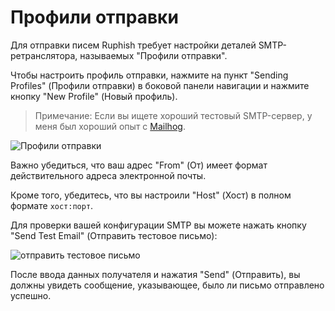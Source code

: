 # Профили отправки

Для отправки писем Ruphish требует настройки деталей SMTP-ретранслятора, называемых "Профили отправки".

Чтобы настроить профиль отправки, нажмите на пункт "Sending Profiles" (Профили отправки) в боковой панели навигации и нажмите кнопку "New Profile" (Новый профиль).

> Примечание: Если вы ищете хороший тестовый SMTP-сервер, у меня был хороший опыт с [Mailhog](https://github.com/mailhog/MailHog).

![Профили отправки](http://imgur.com/DgEu31g.png)

Важно убедиться, что ваш адрес "From" (От) имеет формат действительного адреса электронной почты.

Кроме того, убедитесь, что вы настроили "Host" (Хост) в полном формате `хост:порт`.

Для проверки вашей конфигурации SMTP вы можете нажать кнопку "Send Test Email" (Отправить тестовое письмо):

![отправить тестовое письмо](http://imgur.com/GjSHL6W.png)

После ввода данных получателя и нажатия "Send" (Отправить), вы должны увидеть сообщение, указывающее, было ли письмо отправлено успешно.

